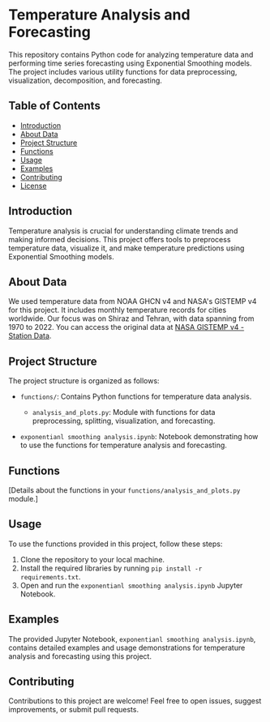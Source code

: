 # Temperature Analysis and Forecasting

This repository contains Python code for analyzing temperature data and performing time series forecasting using Exponential Smoothing models. The project includes various utility functions for data preprocessing, visualization, decomposition, and forecasting.

## Table of Contents

- [Introduction](#introduction)
- [About Data](#about-data)
- [Project Structure](#project-structure)
- [Functions](#functions)
- [Usage](#usage)
- [Examples](#examples)
- [Contributing](#contributing)
- [License](#license)

## Introduction

Temperature analysis is crucial for understanding climate trends and making informed decisions. This project offers tools to preprocess temperature data, visualize it, and make temperature predictions using Exponential Smoothing models.

## About Data
We used temperature data from NOAA GHCN v4 and NASA's GISTEMP v4 for this project. It includes monthly temperature records for cities worldwide. Our focus was on Shiraz and Tehran, with data spanning from 1970 to 2022.
You can access the original data at [NASA GISTEMP v4 - Station Data](https://data.giss.nasa.gov/gistemp/station_data_v4_globe/).

## Project Structure

The project structure is organized as follows:

- `functions/`: Contains Python functions for temperature data analysis.
  - `analysis_and_plots.py`: Module with functions for data preprocessing, splitting, visualization, and forecasting.
  
-  `exponentianl smoothing analysis.ipynb`: Notebook demonstrating how to use the functions for temperature analysis and forecasting.
  
## Functions

[Details about the functions in your `functions/analysis_and_plots.py` module.]

## Usage

To use the functions provided in this project, follow these steps:

1. Clone the repository to your local machine.
2. Install the required libraries by running `pip install -r requirements.txt`.
3. Open and run the `exponentianl smoothing analysis.ipynb` Jupyter Notebook.

## Examples

The provided Jupyter Notebook, `exponentianl smoothing analysis.ipynb`, contains detailed examples and usage demonstrations for temperature analysis and forecasting using this project.

## Contributing

Contributions to this project are welcome! Feel free to open issues, suggest improvements, or submit pull requests.

